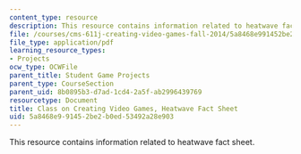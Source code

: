 ```yaml
---
content_type: resource
description: This resource contains information related to heatwave fact sheet.
file: /courses/cms-611j-creating-video-games-fall-2014/5a8468e991452be2b0ed53492a28e903_MITCMS_611JF14_HeatwavFact.pdf
file_type: application/pdf
learning_resource_types:
- Projects
ocw_type: OCWFile
parent_title: Student Game Projects
parent_type: CourseSection
parent_uid: 8b0895b3-d7ad-1cd4-2a5f-ab2996439769
resourcetype: Document
title: Class on Creating Video Games, Heatwave Fact Sheet
uid: 5a8468e9-9145-2be2-b0ed-53492a28e903
---
```

This resource contains information related to heatwave fact sheet.

